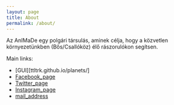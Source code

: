 ```yaml
---
layout: page
title: About
permalink: /about/
---
```


Az AnIMaDe egy polgári társulás, aminek célja, hogy a közvetlen környezetünkben (Bős/Csallóköz) élő rászorulókon segítsen.

Main links:

- [GUI][ttltrk.github.io/planets/] 
- [Facebook_page](https://www.facebook.com/animadebos)
- [Twitter_page](https://twitter.com/AnIMaDe_Bos)
- [Instagram_page](http://instagram.com/an.i.ma.de)
- [mail_address](animade.org@gmail.com)
